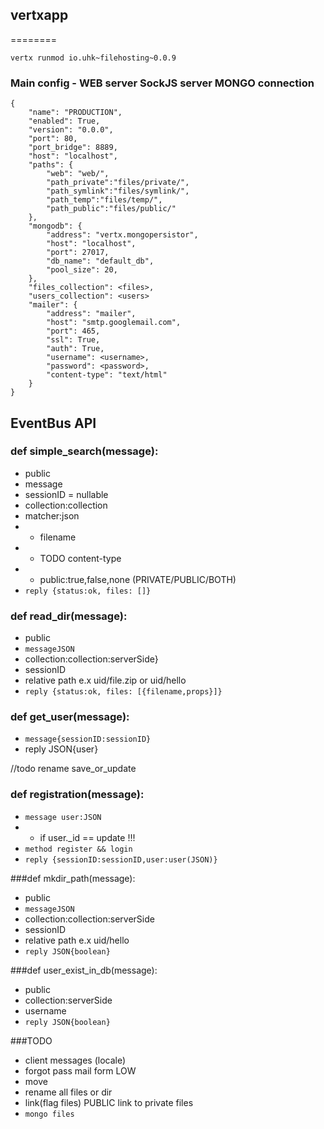 ﻿## vertxapp
========

`vertx runmod io.uhk~filehosting~0.0.9`

### Main config - WEB server SockJS server MONGO connection

    {
        "name": "PRODUCTION",
        "enabled": True,
        "version": "0.0.0",
        "port": 80,
        "port_bridge": 8889,
        "host": "localhost",
        "paths": {
            "web": "web/",
            "path_private":"files/private/",
            "path_symlink":"files/symlink/",
            "path_temp":"files/temp/",
            "path_public":"files/public/"
        },
        "mongodb": {
            "address": "vertx.mongopersistor",
            "host": "localhost",
            "port": 27017,
            "db_name": "default_db",
            "pool_size": 20,
        },
        "files_collection": <files>,
        "users_collection": <users>
        "mailer": {
            "address": "mailer",
            "host": "smtp.googlemail.com",
            "port": 465,
            "ssl": True,
            "auth": True,
            "username": <username>,
            "password": <password>,
            "content-type": "text/html"
        }
    }
    
## EventBus API

### def simple_search(message):
* public
* message
* sessionID = nullable
* collection:collection
* matcher:json
* * filename
* * TODO content-type
* * public:true,false,none (PRIVATE/PUBLIC/BOTH)
* `reply {status:ok, files: []}`

### def read_dir(message):
* public
* `messageJSON`
* collection:collection:serverSide}
* sessionID
* relative path e.x uid/file.zip or uid/hello
* `reply {status:ok, files: [{filename,props}]}`

### def get_user(message):
* `message{sessionID:sessionID}`
* reply JSON{user}

//todo rename save_or_update
### def registration(message):
* `message user:JSON`
* * if user._id == update !!!
* `method register && login`
* `reply {sessionID:sessionID,user:user(JSON)}`

###def mkdir_path(message):
* public
* `messageJSON`
* collection:collection:serverSide
* sessionID
* relative path e.x uid/hello
* `reply JSON{boolean}`

###def user_exist_in_db(message):
* public
* collection:serverSide
* username
* `reply JSON{boolean}`

###TODO
* client messages (locale)
* forgot pass mail form LOW
* move 
* rename all files or dir
* link(flag files) PUBLIC link to private files 
* `mongo files` 
